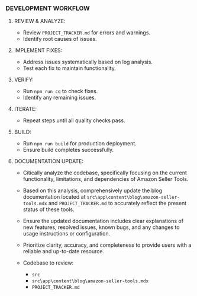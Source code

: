 ### DEVELOPMENT WORKFLOW

1. REVIEW & ANALYZE:

   - Review `PROJECT_TRACKER.md` for errors and warnings.
   - Identify root causes of issues.

2. IMPLEMENT FIXES:

   - Address issues systematically based on log analysis.
   - Test each fix to maintain functionality.

3. VERIFY:

   - Run `npm run cq` to check fixes.
   - Identify any remaining issues.

4. ITERATE:

   - Repeat steps until all quality checks pass.

5. BUILD:

   - Run `npm run build` for production deployment.
   - Ensure build completes successfully.

6. DOCUMENTATION UPDATE:

   - Citically analyze the codebase, specifically focusing on the current functionality, limitations, and dependencies of Amazon Seller Tools.
   - Based on this analysis, comprehensively update the blog documentation located at `src\app\content\blog\amazon-seller-tools.mdx` and `PROJECT_TRACKER.md` to accurately reflect the present status of these tools.
   - Ensure the updated documentation includes clear explanations of new features, resolved issues, known bugs, and any changes to usage instructions or configuration.
   - Prioritize clarity, accuracy, and completeness to provide users with a reliable and up-to-date resource.

   - Codebase to review:
     - `src`
     - `src\app\content\blog\amazon-seller-tools.mdx`
     - `PROJECT_TRACKER.md`

